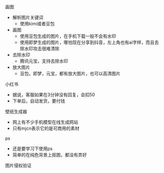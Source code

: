 画图
- 解析图片关键词
	- 使用kimi或者豆包
- 画图
	- 使用豆包生成的图片，在手机下载一般不会有水印
	- 使用即梦生成的图片，哪怕现在分享到抖音，左上角也有ai字样，而且去除水印攻击很难清除
- 去除水印
	- 腾讯元宝，支持去除水印
- 放大图片
	- 豆包，即梦，元宝，都有放大图片，也可以高清图片

小红书
- 据说，客服如果在3分钟没有回复，会扣50
- 下单后，自动发货，要付钱

壁纸生成器
- 网上有不少手机模型在线生成网站
- 只有mjcn表示它的是可商用的素材

ps
- 还是要学习下使用ps
- 简单的在纯色背景上抠图，都没有弄好

图片侵权验证

